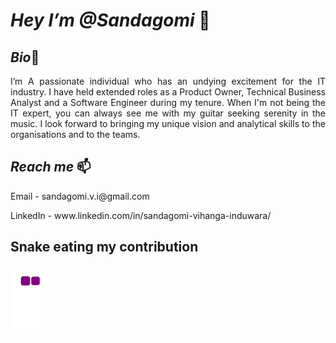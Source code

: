 # *Hey I’m @Sandagomi* 👋 

## *Bio*👀  
<p style='text-align: justify;'>I’m A passionate individual who has an undying excitement for the IT industry. 
        I have held extended roles as a Product Owner, Technical Business Analyst and a Software Engineer during my tenure. 
        When I'm not being the IT expert, you can always see me with my guitar seeking serenity in the music. 
        I look forward to bringing my unique vision and analytical skills to the organisations and to the teams. <p/>
        
## *Reach me* 📫
<p> Email    - sandagomi.v.i@gmail.com</p>
<p> LinkedIn - www.linkedin.com/in/sandagomi-vihanga-induwara/</p>



## Snake eating my contribution
![snake gif](https://github.com/sandagomi/sandagomi/blob/output/github-contribution-grid-snake.gif)
